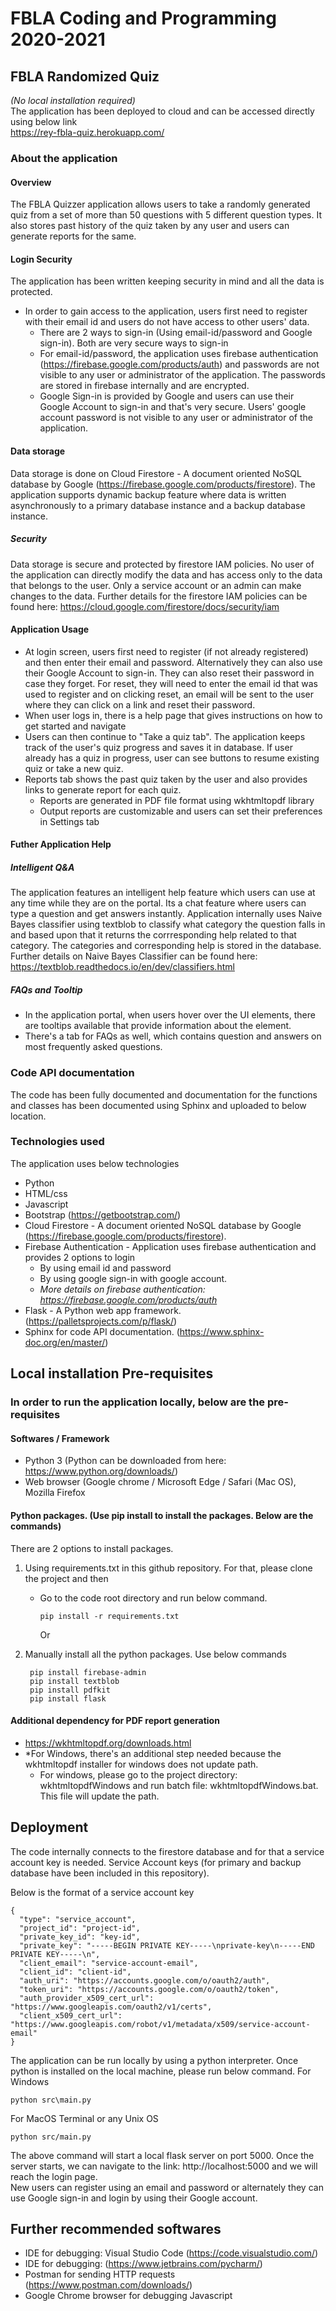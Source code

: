 # FBLA Coding and Programming 2020-2021
## FBLA Randomized Quiz
*(No local installation required)*  
The application has been deployed to cloud and can be accessed directly using below link  
https://rey-fbla-quiz.herokuapp.com/

### About the application
#### Overview
The FBLA Quizzer application allows users to take a randomly generated quiz from a set of more than 50 questions with 5 different question types. It also stores past history of the quiz taken by any user and users can generate reports for the same.
#### Login Security
The application has been written keeping security in mind and all the data is protected.
* In order to gain access to the application, users first need to register with their email id and users do not have access to other users' data.
  * There are 2 ways to sign-in (Using email-id/password and Google sign-in). Both are very secure ways to sign-in
  * For email-id/password, the application uses firebase authentication (https://firebase.google.com/products/auth) and passwords are not visible to any user or administrator of the application. The passwords are stored in firebase internally and are encrypted.
  * Google Sign-in is provided by Google and users can use their Google Account to sign-in and that's very secure. Users' google account password is not visible to any user or administrator of the application.
#### Data storage
Data storage is done on Cloud Firestore - A document oriented NoSQL database by Google (https://firebase.google.com/products/firestore). The application supports dynamic backup feature where data is written asynchronously to a primary database instance and a backup database instance.
##### Security
Data storage is secure and protected by firestore IAM policies. No user of the application can directly modify the data and has access only to the data that belongs to the user. Only a service account or an admin can make changes to the data. Further details for the firestore IAM policies can be found here: https://cloud.google.com/firestore/docs/security/iam
#### Application Usage
* At login screen, users first need to register (if not already registered) and then enter their email and password. Alternatively they can also use their Google Account to sign-in. They can also reset their password in case they forget. For reset, they will need to enter the email id that was used to register and on clicking reset, an email will be sent to the user where they can click on a link and reset their password.
* When user logs in, there is a help page that gives instructions on how to get started and navigate
* Users can then continue to "Take a quiz tab". The application keeps track of the user's quiz progress and saves it in database. If user already has a quiz in progress, user can see buttons to resume existing quiz or take a new quiz.
* Reports tab shows the past quiz taken by the user and also provides links to generate report for each quiz.
   * Reports are generated in PDF file format using wkhtmltopdf library
   * Output reports are customizable and users can set their preferences in Settings tab
#### Futher Application Help
##### Intelligent Q&A
The application features an intelligent help feature which users can use at any time while they are on the portal. Its a chat feature where users can type a question and get answers instantly. Application internally uses Naive Bayes classifier using textblob to classify what category the question falls in and based upon that it returns the corrresponding help related to that category. The categories and corresponding help is stored in the database. Further details on Naive Bayes Classifier can be found here: https://textblob.readthedocs.io/en/dev/classifiers.html
##### FAQs and Tooltip
* In the application portal, when users hover over the UI elements, there are tooltips available that provide information about the element.
* There's a tab for FAQs as well, which contains question and answers on most frequently asked questions.

### Code API documentation
The code has been fully documented and documentation for the functions and classes has been documented using Sphinx and uploaded to below location.

### Technologies used
The application uses below technologies
* Python
* HTML/css
* Javascript
* Bootstrap (https://getbootstrap.com/)
* Cloud Firestore - A document oriented NoSQL database by Google (https://firebase.google.com/products/firestore).
* Firebase Authentication - Application uses firebase authentication and provides 2 options to login
  * By using email id and password
  * By using google sign-in with google account.
  * *More details on firebase authentication: https://firebase.google.com/products/auth*
* Flask - A Python web app framework. (https://palletsprojects.com/p/flask/)
* Sphinx for code API documentation. (https://www.sphinx-doc.org/en/master/)

## Local installation Pre-requisites
### In order to run the application locally, below are the pre-requisites
#### Softwares / Framework
* Python 3 (Python can be downloaded from here: https://www.python.org/downloads/)
* Web browser (Google chrome / Microsoft Edge / Safari (Mac OS), Mozilla Firefox


#### Python packages. (Use pip install to install the packages. Below are the commands)
There are 2 options to install packages.  
1. Using requirements.txt in this github repository. For that, please clone the project and then  
    * Go to the code root directory and run below command.
      ```
      pip install -r requirements.txt
      ```
        
      Or  
        
2. Manually install all the python packages. Use below commands
   ```
    pip install firebase-admin
    pip install textblob
    pip install pdfkit
    pip install flask
   ```
   
#### Additional dependency for PDF report generation
* https://wkhtmltopdf.org/downloads.html
* *For Windows, there's an additional step needed because the wkhtmltopdf installer for windows does not update path.
    * For windows, please go to the project directory: wkhtmltopdfWindows and run batch file: wkhtmltopdfWindows.bat. This file will update the path.

## Deployment
The code internally connects to the firestore database and for that a service account key is needed. Service Account keys (for primary and backup database have been included in this repository).

Below is the format of a service account key
```
{
  "type": "service_account",
  "project_id": "project-id",
  "private_key_id": "key-id",
  "private_key": "-----BEGIN PRIVATE KEY-----\nprivate-key\n-----END PRIVATE KEY-----\n",
  "client_email": "service-account-email",
  "client_id": "client-id",
  "auth_uri": "https://accounts.google.com/o/oauth2/auth",
  "token_uri": "https://accounts.google.com/o/oauth2/token",
  "auth_provider_x509_cert_url": "https://www.googleapis.com/oauth2/v1/certs",
  "client_x509_cert_url": "https://www.googleapis.com/robot/v1/metadata/x509/service-account-email"
}
```

The application can be run locally by using a python interpreter. Once python is installed on the local machine, please run below command.
For Windows  
```
python src\main.py
```
For MacOS Terminal or any Unix OS  
```
python src/main.py
```

The above command will start a local flask server on port 5000. Once the server starts, we can navigate to the link: http://localhost:5000 and we will reach the login page.  
New users can register using an email and password or alternately they can use Google sign-in and login by using their Google account.

## Further recommended softwares
* IDE for debugging: Visual Studio Code (https://code.visualstudio.com/)
* IDE for debugging: (https://www.jetbrains.com/pycharm/)
* Postman for sending HTTP requests (https://www.postman.com/downloads/)
* Google Chrome browser for debugging Javascript
